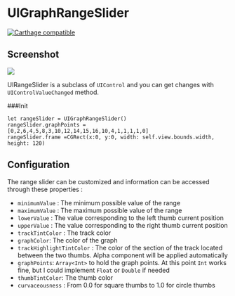 # UIGraphRangeSlider
[![Carthage compatible](https://img.shields.io/badge/Carthage-compatible-4BC51D.svg?style=flat)](https://github.com/Carthage/Carthage)
## Screenshot
![](https://github.com/PanPanayotov/UIGraphRangeSlider/blob/master/Screen%20Shot%202016-08-23%20at%2011.09.33.png?raw=true)

UIRangeSlider is a subclass of ```UIControl``` and you can get changes with ```UIControlValueChanged``` method.

###Init
```
let rangeSlider = UIGraphRangeSlider()
rangeSlider.graphPoints = [0,2,6,4,5,8,3,10,12,14,15,16,10,4,1,1,1,1,0]
rangeSlider.frame =CGRect(x:0, y:0, width: self.view.bounds.width, height: 120)
```

## Configuration
The range slider can be customized and information can be accessed through these properties :

  + `minimumValue` : The minimum possible value of the range
  + `maximumValue` : The maximum possible value of the range
  + `lowerValue` : The value corresponding to the left thumb current position
  + `upperValue` : The value corresponding to the right thumb current position
  + `trackTintColor` : The track color
  + `graphColor`: The color of the graph
  + `trackHighlightTintColor` : The color of the section of the track located between the two thumbs. Alpha component will be applied automatically
  + `graphPoints`: `Array<Int>` to hold the graph points. At this point `Int` works fine, but I could implement `Float` or `Double` if needed
  + `thumbTintColor`: The thumb color
  + `curvaceousness` : From 0.0 for square thumbs to 1.0 for circle thumbs